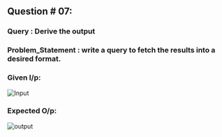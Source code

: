 ## Question # 07:
### Query : Derive the output
### Problem_Statement : write a query to fetch the results into a desired format.

### Given I/p:
![Input](https://github.com/HashirSaudKhan/SQL_Questions/assets/93030144/72c5692c-a0c8-454d-983b-794550b2a6b8)

### Expected O/p:
![output](https://github.com/HashirSaudKhan/SQL_Questions/assets/93030144/4f7d0010-2f5b-40ff-9974-9b30d025e462)
